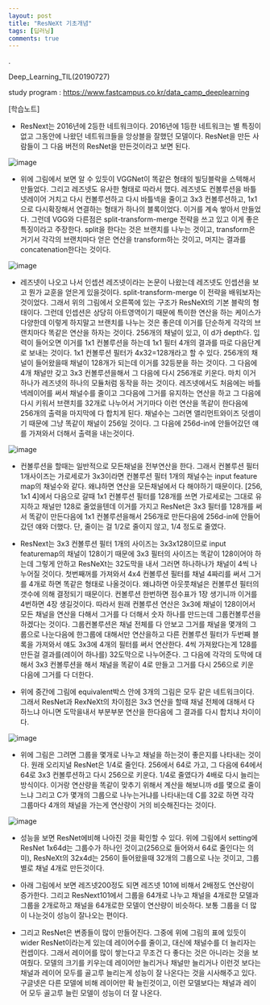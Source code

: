 ```yaml
---
layout: post
title: "ResNeXt 기초개념"
tags: [딥러닝]
comments: true
---
```


.

Deep_Learning_TIL(20190727)

study program : https://www.fastcampus.co.kr/data_camp_deeplearning

[학습노트]

- ResNext는 2016년에 2등한 네트워크이다. 2016년에 1등한 네트워크는 별 특징이 없고 그동안에 나왔던 네트워크들을 앙상블을 잘했던 모델이다. ResNet을 만든 사람들이 그 다음 버전의 ResNet을 만든것이라고 보면 된다. 

![image](https://user-images.githubusercontent.com/41605276/81462139-4dfd2800-91eb-11ea-85fd-aa4d2a79303f.png)

- 위에 그림에서 보면 알 수 있듯이 VGGNet이 똑같은 형태의 빌딩블락을 스텍해서 만들었다. 그리고 레즈넷도 유사한 형태로 따라서 했다. 레즈넷도 컨볼루션을 바틀넷레이어 거치고 다시 컨볼루션하고 다시 바틀넥을 줄이고 3x3 컨볼루션하고, 1x1으로 다시확장해서 연결하는 형태가 하나의 블록이었다. 이거를 계속 쌓아서 만들었다. 그런데 VGG와 다른점은 split-transform-merge 전략을 쓰고 있고 이게 좋은 특징이라고 주장한다. split을 한다는 것은 브랜치를 나누는 것이고, transform은 거기서 각각의 브랜치마다 얻은 연산을 transform하는 것이고, 머지는 결과를 concatenation한다는 것이다. 

![image](https://user-images.githubusercontent.com/41605276/81462662-17c1a780-91ef-11ea-8988-63e1b91b70ea.png)

- 레즈넷이 나오고 나서 인셉션 레즈넷이라는 논문이 나왔는데 레즈넷도 인셉션을 보고 뭔가 교훈을 얻은게 있을것이다. split-transform-merge 이 전략을 배워보자는 것이었다. 그래서 위의 그림에서 오른쪽에 있는 구조가 ResNeXt의 기본 블락의 형태이다. 그런데 인셉션은 상당히 아트영역이기 때문에 특이한 연산을 하는 케이스가 다양한데 이렇게 하지말고 브랜치를 나누는 것은 좋은데 이거를 단순하게 각각의 브랜치마다 똑같은 연산을 하자는 것이다. 256개의 채널이 있고, 이 d가 depth다. 입력이 들어오면 이거를 1x1 컨볼루션을 하는데 1x1 필터 4개의 결과를 따로 다음단계로 보내는 것이다. 1x1 컨볼루션 필터가 4x32=128개라고 할 수 있다. 256개의 채널이 들어왔을때 채널이 128개가 되는데 이거를 32등분을 하는 것이다. 그 다음에 4개 채널만 갖고 3x3 컨볼루션을해서 그 다음에 다시 256개로 키운다. 마치 이거 하나가 레즈넷의 하나의 모듈처럼 동작을 하는 것이다. 레즈넷에서도 처음에는 바틀넥레이어를 써서 채널수를 줄이고 그다음에 그거를 유지하는 연산을 하고 그 다음에 다시 키워서 브랜치를 32개로 나누어서 거기마다 이런 연산을 똑같이 한다음에 256개의 출력을 마지막에 다 합치게 된다. 채널수는 그러면 앨리먼트와이즈 덧셈이기 때문에 그냥 똑같이 채널이 256일 것이다. 그 다음에 256d-in에 안들어갔던 얘를 가져와서 더해서 출력을 내는것이다. 

![image](https://user-images.githubusercontent.com/41605276/81463137-28275180-91f2-11ea-81e0-29a0c49f8f32.png)

- 컨볼루션을 할때는 일반적으로 모든채널을 전부연산을 한다. 그래서 컨볼루션 필터 1개사이즈는 가로세로가 3x3이라면 컨볼루션 필터 1개의 채널수는 input feature map의 채널수와 같다. 왜냐하면 연산을 모든채널에서 다 해야하기 때문이다. [256, 1x1 4]에서 다음으로 갈때 1x1 컨볼루션 필터를 128개를 쓰면 가로세로는 그대로 유지하고 채널만 128로 줄었을텐데 이거를 가지고 ResNet은 3x3 필터를 128개를 써서 똑같이 만든다음에 1x1 컨볼루션을해서 256개로 만든다음에 256d-in에 안들어갔던 얘와 더했다. 단, 줄이는 걸 1/2로 줄이지 않고, 1/4 정도로 줄였다. 


- ResNext는 3x3 컨볼루션 필터 1개의 사이즈는 3x3x128이므로 input featuremap의 채널이 128이기 때문에 3x3 필터의 사이즈는 똑같이 128이어야 하는데 그렇게 안하고 ResNeXt는 32도막을 내서 그러면 하나하나가 채널이 4씩 나누어질 것이다. 첫번째꺼를 가져와서 4x4 컨볼루션 필터를 채널 4짜리를 써서 그거를 4개로 하면 똑같은 형태로 나올것이다. 왜냐하면 아웃풋채널은 컨볼루션 필터의 갯수에 의해 결정되기 때문이다. 컨볼루션 한번하면 점수표가 1장 생기니까 이거를 4번하면 4장 생길것이다. 따라서 원래 컨볼루션 연산은 3x3에 채널이 128이어서 모든 채널을 연산을 다해서 그거를 다 더해서 숫자 하나를 만드는데 그룹컨볼루션을 하겠다는 것이다. 그룹컨볼루션은 채널 전체를 다 안보고 그거를 채널을 몇개의 그룹으로 나눈다음에 한그룹에 대해서만 연산을하고 다른 컨볼루션 필터가 두번째 블록을 가져와서 얘도 3x3에 4개의 필터를 써서 연산한다. 4씩 가져왔다는게 128를 만든걸 결과를(레이어 하나를) 32도막으로 나누어준다. 그 다음에 각각의 도막에 대해서 3x3 컨볼루션을 해서 채널을 똑같이 4로 만들고 그거를 다시 256으로 키운 다음에 그거를 다 더한다.


- 위에 중간에 그림에 equivalent박스 안에 3개의 그림은 모두 같은 네트워크이다. 그래서 ResNet과 RexNeXt의 차이점은 3x3 연산을 할때 채널 전체에 대해서 다 하느냐 아니면 도막을내서 부분부분 연산을 한다음에 그 결과를 다시 합치냐 차이이다.

![image](https://user-images.githubusercontent.com/41605276/81464010-3dec4500-91f9-11ea-9dd2-707ef4fffe48.png)


- 위에 그림은 그려면 그룹을 몇개로 나누고 채널을 하는것이 좋은지를 나타내는 것이다. 원래 오리지널 ResNet은 1/4로 줄인다. 256에서 64로 가고, 그 다음에 64에서 64로 3x3 컨볼루션하고 다시 256으로 키운다. 1/4로 줄였다가 4배로 다시 늘리는 방식이다. 이거랑 연산량을 똑같이 맞추기 위해서 계산을 해보니까 d를 몇으로 줄이느냐 그리고 C가 몇개의 그룹으로 나누는거냐를 나타내는데 C를 32로 하면 각각 그룹마다 4개의 채널을 가는게 연산량이 거의 비슷해진다는 것이다. 


![image](https://user-images.githubusercontent.com/41605276/81464226-9cfe8980-91fa-11ea-8459-16066b97c1d5.png)


- 성능을 보면 ResNet에비해 나아진 것을 확인할 수 있다. 위에 그림에서 setting에 ResNet 1x64d는 그룹수가 하나인 것이고(256으로 들어와서 64로 줄인다는 의미), ResNeXt의 32x4d는 256이 들어왔을때 32개의 그룹으로 나눈 것이고, 그룹별로 채널 4개로 만든것이다.


- 아래 그림에서 보면 레즈넷200정도 되면 레즈넷 101에 비해서 2배정도 연산량이 증가한다. 그리고 ResNext101에서 그룹을 64개로 나누고 채널을 4개로한 모델과 그룹을 2개로하고 채널을 64개로한 모델이 연산량이 비슷하다. 보통 그룹을 더 많이 나눈것이 성능이 잘나오는 편이다.


- 그리고 ResNet은 변종들이 많이 만들어진다. 그중에 위에 그림의 표에 있듯이 wider ResNet이라는게 있는데 레이어수를 줄이고, 대신에 채널수를 더 늘리자는 컨셉이다. 그래서 레이어를 많이 쌓는다고 무조건 다 좋다는 것은 아니라는 것을 보여줬다. 모델의 크기를 키우는데 레이어만 늘리거나 채널만 늘리거나 이런것 보다는 채널과 레이어 모두를 골고루 늘리는게 성능이 잘 나온다는 것을 시사해주고 있다. 구글넷은 다른 모델에 비해 레이어만 확 늘린것이고, 이런 모델보다는 채널과 레이어 모두 골고루 늘린 모델이 성능이 더 잘 나온다.
